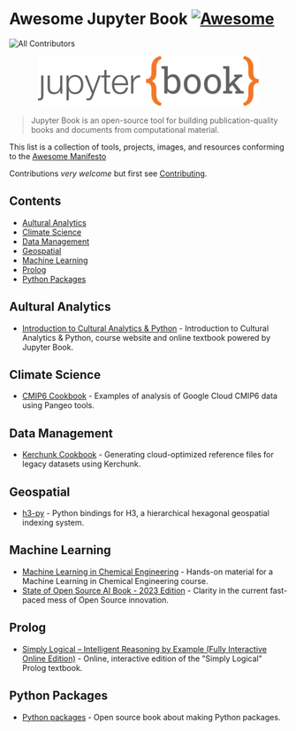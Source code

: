 # Awesome Jupyter Book [![Awesome](https://awesome.re/badge.svg)](https://github.com/sindresorhus/awesome)

![All Contributors](https://img.shields.io/github/all-contributors/tkoyama010/awesome-jupyter-book?color=ee8449)

<p align="center">
    <img src="https://raw.githubusercontent.com/executablebooks/jupyter-book/master/docs/images/logo-wide.svg" alt="Jupyter Book Logo" width="400"/>
</p>

> Jupyter Book is an open-source tool for building publication-quality books and documents from computational material.

This list is a collection of tools, projects, images, and resources conforming to the [Awesome Manifesto](https://github.com/sindresorhus/awesome/blob/main/awesome.md)

Contributions _very welcome_ but first see [Contributing](CONTRIBUTING.md).

## Contents

<!-- START doctoc generated TOC please keep comment here to allow auto update -->
<!-- DON'T EDIT THIS SECTION, INSTEAD RE-RUN doctoc TO UPDATE -->

- [Aultural Analytics](#aultural-analytics)
- [Climate Science](#climate-science)
- [Data Management](#data-management)
- [Geospatial](#geospatial)
- [Machine Learning](#machine-learning)
- [Prolog](#prolog)
- [Python Packages](#python-packages)

<!-- END doctoc generated TOC please keep comment here to allow auto update -->

## Aultural Analytics

- [Introduction to Cultural Analytics & Python](https://github.com/melaniewalsh/Intro-Cultural-Analytics) - Introduction to Cultural Analytics & Python, course website and online textbook powered by Jupyter Book.

## Climate Science

- [CMIP6 Cookbook](https://projectpythia.org/cmip6-cookbook) - Examples of analysis of Google Cloud CMIP6 data using Pangeo tools.

## Data Management

- [Kerchunk Cookbook](https://projectpythia.org/kerchunk-cookbook) - Generating cloud-optimized reference files for legacy datasets using Kerchunk.

## Geospatial

- [h3-py](https://github.com/uber/h3-py) - Python bindings for H3, a hierarchical hexagonal geospatial indexing system.

## Machine Learning

- [Machine Learning in Chemical Engineering](https://github.com/edgarsmdn/MLCE_book) - Hands-on material for a Machine Learning in Chemical Engineering course.
- [State of Open Source AI Book - 2023 Edition](https://github.com/premAI-io/state-of-open-source-ai) - Clarity in the current fast-paced mess of Open Source innovation.

## Prolog

- [Simply Logical – Intelligent Reasoning by Example (Fully Interactive Online Edition)](https://github.com/simply-logical/simply-logical) - Online, interactive edition of the "Simply Logical" Prolog textbook.

## Python Packages

- [Python packages](https://github.com/py-pkgs/py-pkgs) - Open source book about making Python packages.
